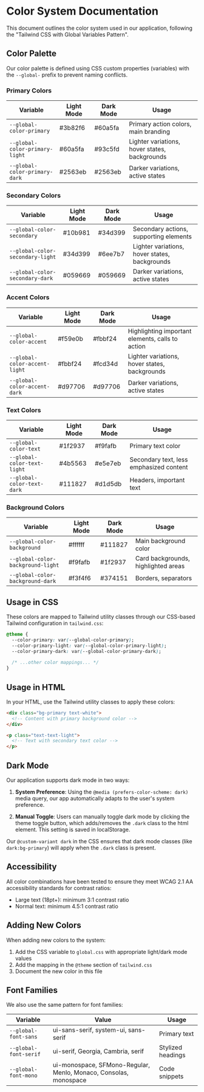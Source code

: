 # Color System Documentation

This document outlines the color system used in our application, following the "Tailwind CSS with Global Variables Pattern".

## Color Palette

Our color palette is defined using CSS custom properties (variables) with the `--global-` prefix to prevent naming conflicts.

### Primary Colors

| Variable | Light Mode | Dark Mode | Usage |
|----------|------------|-----------|-------|
| `--global-color-primary` | #3b82f6 | #60a5fa | Primary action colors, main branding |
| `--global-color-primary-light` | #60a5fa | #93c5fd | Lighter variations, hover states, backgrounds |
| `--global-color-primary-dark` | #2563eb | #2563eb | Darker variations, active states |

### Secondary Colors

| Variable | Light Mode | Dark Mode | Usage |
|----------|------------|-----------|-------|
| `--global-color-secondary` | #10b981 | #34d399 | Secondary actions, supporting elements |
| `--global-color-secondary-light` | #34d399 | #6ee7b7 | Lighter variations, hover states, backgrounds |
| `--global-color-secondary-dark` | #059669 | #059669 | Darker variations, active states |

### Accent Colors

| Variable | Light Mode | Dark Mode | Usage |
|----------|------------|-----------|-------|
| `--global-color-accent` | #f59e0b | #fbbf24 | Highlighting important elements, calls to action |
| `--global-color-accent-light` | #fbbf24 | #fcd34d | Lighter variations, hover states, backgrounds |
| `--global-color-accent-dark` | #d97706 | #d97706 | Darker variations, active states |

### Text Colors

| Variable | Light Mode | Dark Mode | Usage |
|----------|------------|-----------|-------|
| `--global-color-text` | #1f2937 | #f9fafb | Primary text color |
| `--global-color-text-light` | #4b5563 | #e5e7eb | Secondary text, less emphasized content |
| `--global-color-text-dark` | #111827 | #d1d5db | Headers, important text |

### Background Colors

| Variable | Light Mode | Dark Mode | Usage |
|----------|------------|-----------|-------|
| `--global-color-background` | #ffffff | #111827 | Main background color |
| `--global-color-background-light` | #f9fafb | #1f2937 | Card backgrounds, highlighted areas |
| `--global-color-background-dark` | #f3f4f6 | #374151 | Borders, separators |

## Usage in CSS

These colors are mapped to Tailwind utility classes through our CSS-based Tailwind configuration in `tailwind.css`:

```css
@theme {
  --color-primary: var(--global-color-primary);
  --color-primary-light: var(--global-color-primary-light);
  --color-primary-dark: var(--global-color-primary-dark);
  
  /* ...other color mappings... */
}
```

## Usage in HTML

In your HTML, use the Tailwind utility classes to apply these colors:

```html
<div class="bg-primary text-white">
  <!-- Content with primary background color -->
</div>

<p class="text-text-light">
  <!-- Text with secondary text color -->
</p>
```

## Dark Mode

Our application supports dark mode in two ways:

1. **System Preference**: Using the `@media (prefers-color-scheme: dark)` media query, our app automatically adapts to the user's system preference.

2. **Manual Toggle**: Users can manually toggle dark mode by clicking the theme toggle button, which adds/removes the `.dark` class to the html element. This setting is saved in localStorage.

Our `@custom-variant dark` in the CSS ensures that dark mode classes (like `dark:bg-primary`) will apply when the `.dark` class is present.

## Accessibility

All color combinations have been tested to ensure they meet WCAG 2.1 AA accessibility standards for contrast ratios:
- Large text (18pt+): minimum 3:1 contrast ratio
- Normal text: minimum 4.5:1 contrast ratio

## Adding New Colors

When adding new colors to the system:

1. Add the CSS variable to `global.css` with appropriate light/dark mode values
2. Add the mapping in the `@theme` section of `tailwind.css` 
3. Document the new color in this file

## Font Families

We also use the same pattern for font families:

| Variable | Value | Usage |
|----------|-------|-------|
| `--global-font-sans` | ui-sans-serif, system-ui, sans-serif | Primary text |
| `--global-font-serif` | ui-serif, Georgia, Cambria, serif | Stylized headings |
| `--global-font-mono` | ui-monospace, SFMono-Regular, Menlo, Monaco, Consolas, monospace | Code snippets |